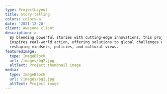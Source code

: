 ```yaml
---
type: ProjectLayout
title: Story-telling
colors: colors-a
date: '2021-12-20'
client: Awesome client
description: >-
  By blending powerful stories with cutting-edge innovations, this project
  inspires real-world action, offering solutions to global challenges while
  reshaping mindsets, policies, and cultural views.
featuredImage:
  type: ImageBlock
  url: /images/bg2.jpg
  altText: Project thumbnail image
media:
  type: ImageBlock
  url: /images/bg2.jpg
  altText: Project image
---
```

